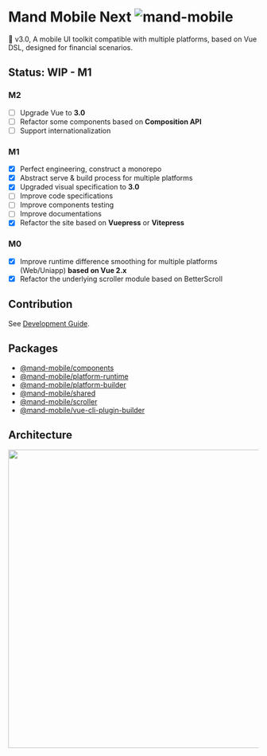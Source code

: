# Mand Mobile Next ![mand-mobile](https://img.shields.io/npm/v/mand-mobile-next.svg)

🐡 v3.0, A mobile UI toolkit compatible with multiple platforms, based on Vue DSL, designed for financial scenarios.

## Status: WIP - M1

### M2

- [ ] Upgrade Vue to **3.0**
- [ ] Refactor some components based on **Composition API**
- [ ] Support internationalization

### M1

- [x] Perfect engineering, construct a monorepo
- [x] Abstract serve & build process for multiple platforms
- [x] Upgraded visual specification to **3.0**
- [ ] Improve code specifications
- [ ] Improve components testing
- [ ] Improve documentations
- [x] Refactor the site based on **Vuepress** or **Vitepress**

### M0

- [x] Improve runtime difference smoothing for multiple platforms (Web/Uniapp) **based on Vue 2.x**
- [x] Refactor the underlying scroller module based on BetterScroll

## Contribution

See [Development Guide](./DEVELOPMENT.md).

## Packages

* [@mand-mobile/components](./packages/components)
* [@mand-mobile/platform-runtime](./packages/platform-runtime)
* [@mand-mobile/platform-builder](./packages/platform-builder)
* [@mand-mobile/shared](./packages/shared)
* [@mand-mobile/scroller](./packages/scroller)
* [@mand-mobile/vue-cli-plugin-builder](./packages/vue-cli-plugin-builder)

## Architecture

<img src="https://pt-starimg.didistatic.com/static/starimg/img/o7q8VJJY6l1594973217799.png" width="600" alt="" />